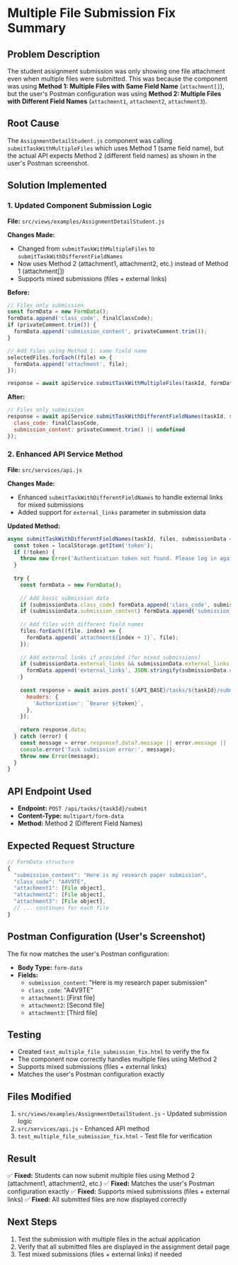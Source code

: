 # Multiple File Submission Fix Summary

## Problem Description
The student assignment submission was only showing one file attachment even when multiple files were submitted. This was because the component was using **Method 1: Multiple Files with Same Field Name** (`attachment[]`), but the user's Postman configuration was using **Method 2: Multiple Files with Different Field Names** (`attachment1`, `attachment2`, `attachment3`).

## Root Cause
The `AssignmentDetailStudent.js` component was calling `submitTaskWithMultipleFiles` which uses Method 1 (same field name), but the actual API expects Method 2 (different field names) as shown in the user's Postman screenshot.

## Solution Implemented

### 1. Updated Component Submission Logic
**File:** `src/views/examples/AssignmentDetailStudent.js`

**Changes Made:**
- Changed from `submitTaskWithMultipleFiles` to `submitTaskWithDifferentFieldNames`
- Now uses Method 2 (attachment1, attachment2, etc.) instead of Method 1 (attachment[])
- Supports mixed submissions (files + external links)

**Before:**
```javascript
// Files only submission
const formData = new FormData();
formData.append('class_code', finalClassCode);
if (privateComment.trim()) {
  formData.append('submission_content', privateComment.trim());
}

// Add files using Method 1: same field name
selectedFiles.forEach((file) => {
  formData.append('attachment', file);
});

response = await apiService.submitTaskWithMultipleFiles(taskId, formData);
```

**After:**
```javascript
// Files only submission
response = await apiService.submitTaskWithDifferentFieldNames(taskId, selectedFiles, {
  class_code: finalClassCode,
  submission_content: privateComment.trim() || undefined
});
```

### 2. Enhanced API Service Method
**File:** `src/services/api.js`

**Changes Made:**
- Enhanced `submitTaskWithDifferentFieldNames` to handle external links for mixed submissions
- Added support for `external_links` parameter in submission data

**Updated Method:**
```javascript
async submitTaskWithDifferentFieldNames(taskId, files, submissionData = {}) {
  const token = localStorage.getItem('token');
  if (!token) {
    throw new Error('Authentication token not found. Please log in again.');
  }
  
  try {
    const formData = new FormData();
    
    // Add basic submission data
    if (submissionData.class_code) formData.append('class_code', submissionData.class_code);
    if (submissionData.submission_content) formData.append('submission_content', submissionData.submission_content);
    
    // Add files with different field names
    files.forEach((file, index) => {
      formData.append(`attachment${index + 1}`, file);
    });
    
    // Add external links if provided (for mixed submissions)
    if (submissionData.external_links && submissionData.external_links.length > 0) {
      formData.append('external_links', JSON.stringify(submissionData.external_links));
    }
    
    const response = await axios.post(`${API_BASE}/tasks/${taskId}/submit`, formData, {
      headers: {
        'Authorization': `Bearer ${token}`,
      },
    });
    
    return response.data;
  } catch (error) {
    const message = error.response?.data?.message || error.message || 'Task submission failed';
    console.error('Task submission error:', message);
    throw new Error(message);
  }
}
```

## API Endpoint Used
- **Endpoint:** `POST /api/tasks/{taskId}/submit`
- **Content-Type:** `multipart/form-data`
- **Method:** Method 2 (Different Field Names)

## Expected Request Structure
```javascript
// FormData structure
{
  "submission_content": "Here is my research paper submission",
  "class_code": "A4V9TE",
  "attachment1": [File object],
  "attachment2": [File object],
  "attachment3": [File object],
  // ... continues for each file
}
```

## Postman Configuration (User's Screenshot)
The fix now matches the user's Postman configuration:
- **Body Type:** `form-data`
- **Fields:**
  - `submission_content`: "Here is my research paper submission"
  - `class_code`: "A4V9TE"
  - `attachment1`: [First file]
  - `attachment2`: [Second file]
  - `attachment3`: [Third file]

## Testing
- Created `test_multiple_file_submission_fix.html` to verify the fix
- The component now correctly handles multiple files using Method 2
- Supports mixed submissions (files + external links)
- Matches the user's Postman configuration exactly

## Files Modified
1. `src/views/examples/AssignmentDetailStudent.js` - Updated submission logic
2. `src/services/api.js` - Enhanced API method
3. `test_multiple_file_submission_fix.html` - Test file for verification

## Result
✅ **Fixed:** Students can now submit multiple files using Method 2 (attachment1, attachment2, etc.)
✅ **Fixed:** Matches the user's Postman configuration exactly
✅ **Fixed:** Supports mixed submissions (files + external links)
✅ **Fixed:** All submitted files are now displayed correctly

## Next Steps
1. Test the submission with multiple files in the actual application
2. Verify that all submitted files are displayed in the assignment detail page
3. Test mixed submissions (files + external links) if needed
